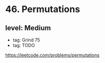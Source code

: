 # 46. Permutations
## level: Medium

- tag: Grind 75
- tag: TODO

https://leetcode.com/problems/permutations